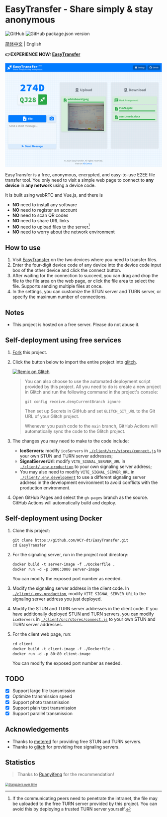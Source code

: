 # EasyTransfer - Share simply & stay anonymous

![GitHub](https://img.shields.io/github/license/WCY-dt/EasyTransfer) ![GitHub package.json version](https://img.shields.io/github/package-json/v/WCY-dt/EasyTransfer?filename=client%2Fpackage.json)

[简体中文](README_ZH-cn.md) | English

**👉EXPERIENCE NOW: [EasyTransfer](https://file.ch3nyang.top/)**

![Sample](./example.png)

EasyTransfer is a free, anonymous, encrypted, and easy-to-use E2EE file transfer tool. You only need to visit a simple web page to connect to **any device** in **any network** using a device code.

It is built using webRTC and Vue.js, and there is

- **NO** need to install any software
- **NO** need to register an account
- **NO** need to scan QR codes
- **NO** need to share URL links
- **NO** need to upload files to the server[^1]
- **NO** need to worry about the network environment

## How to use

1. Visit [EasyTransfer](https://file.ch3nyang.top/) on the two devices where you need to transfer files.
2. Enter the four-digit device code of any device into the device code input box of the other device and click the connect button.
3. After waiting for the connection to succeed, you can drag and drop the file to the file area on the web page, or click the file area to select the file. Supports sending multiple files at once.
4. In the settings, you can customize the STUN server and TURN server, or specify the maximum number of connections.

## Notes

- This project is hosted on a free server. Please do not abuse it.

## Self-deployment using free services

1. [Fork](https://github.com/WCY-dt/EasyTransfer/fork) this project.

2. Click the button below to import the entire project into [glitch](https://glitch.com/).

   [![Remix on Glitch](https://cdn.glitch.com/2703baf2-b643-4da7-ab91-7ee2a2d00b5b%2Fremix-button.svg)](https://glitch.com/edit/#!/import/github/WCY-dt/EasyTransfer)

   > You can also choose to use the automated deployment script provided by this project. All you need to do is create a new project in Glitch and run the following command in the project's console:
   >
   > ```shell
   > git config receive.denyCurrentBranch ignore
   > ```
   >
   > Then set up Secrets in GitHub and set `GLITCH_GIT_URL` to the Git URL of your Glitch project.
   >
   > Whenever you push code to the `main` branch, GitHub Actions will automatically sync the code to the Glitch project.

3. The changes you may need to make to the code include:

   - **IceServers**: modify `iceServers` in [`./client/src/stores/connect.js`](./client/src/stores/setting.ts) to your own STUN and TURN server addresses;
   - **SignalServerUrl**: modify `VITE_SIGNAL_SERVER_URL` in [`./client/.env.production`](./client/.env.production) to your own signaling server address;
   - You may also need to modify `VITE_SIGNAL_SERVER_URL` in [`./client/.env.development`](./client/.env.development) to use a different signaling server address in the development environment to avoid conflicts with the production environment.

4. Open GitHub Pages and select the `gh-pages` branch as the source. GitHub Actions will automatically build and deploy.

## Self-deployment using Docker

1. Clone this project:

   ```shell
   git clone https://github.com/WCY-dt/EasyTransfer.git
   cd EasyTransfer
   ```

2. For the signaling server, run in the project root directory:

   ```shell
   docker build -t server-image -f ./Dockerfile .
   docker run -d -p 3000:3000 server-image
   ```

   You can modify the exposed port number as needed.

3. Modify the signaling server address in the client code. In [`./client/.env.production`](./client/.env.production), modify `VITE_SIGNAL_SERVER_URL` to the signaling server address you just deployed.

4. Modify the STUN and TURN server addresses in the client code. If you have additionally deployed STUN and TURN servers, you can modify `iceServers` in [`./client/src/stores/connect.js`](./client/src/stores/setting.ts) to your own STUN and TURN server addresses.

5. For the client web page, run:

   ```shell
   cd client
   docker build -t client-image -f ./Dockerfile .
   docker run -d -p 80:80 client-image
   ```

   You can modify the exposed port number as needed.

## TODO

- [x] Support large file transmission
- [x] Optimize transmission speed
- [x] Support photo transmission
- [x] Support plain text transmission
- [x] Support parallel transmission

## Acknowledgements

- Thanks to [metered](https://www.metered.ca/) for providing free STUN and TURN servers.
- Thanks to [glitch](https://glitch.com/) for providing free signaling servers.

[^1]: If the communicating peers need to penetrate the intranet, the file may be uploaded to the free TURN server provided by this project. You can avoid this by deploying a trusted TURN server yourself.

## Statistics

> Thanks to [Ruanyifeng](http://www.ruanyifeng.com/blog/2024/12/weekly-issue-329.html) for the recommendation!

[<img src="https://starchart.cc/WCY-dt/EasyTransfer.svg?axis=%23343a40&line=%23007bff" alt="Stargazers over time" style="zoom: 67%;" />](https://starchart.cc/WCY-dt/EasyTransfer)
